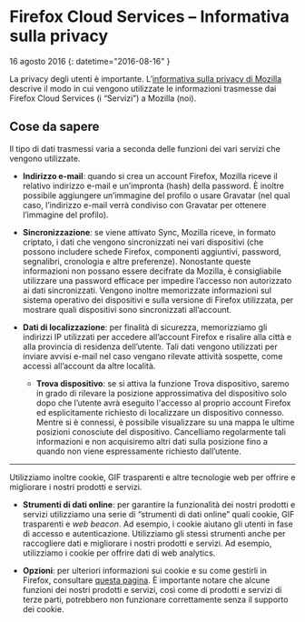 # Firefox Cloud Services – Informativa sulla privacy

16 agosto 2016
{: datetime="2016-08-16" }

La privacy degli utenti è importante. L’[informativa sulla privacy di Mozilla](https://www.mozilla.org/privacy/) descrive il modo in cui vengono utilizzate le informazioni trasmesse dai Firefox Cloud Services (i “Servizi”) a Mozilla (noi).

## Cose da sapere

Il tipo di dati trasmessi varia a seconda delle funzioni dei vari servizi che vengono utilizzate.

* **Indirizzo e-mail**: quando si crea un account Firefox, Mozilla riceve il relativo indirizzo e-mail e un’impronta (hash) della password. È inoltre possibile aggiungere un’immagine del profilo o usare Gravatar (nel qual caso, l’indirizzo e-mail verrà condiviso con Gravatar per ottenere l’immagine del profilo).

* **Sincronizzazione**: se viene attivato Sync, Mozilla riceve, in formato criptato, i dati che vengono sincronizzati nei vari dispositivi (che possono includere schede Firefox, componenti aggiuntivi, password, segnalibri, cronologia e altre preferenze).  Nonostante queste informazioni non possano essere decifrate da Mozilla, è consigliabile utilizzare una password efficace per impedire l’accesso non autorizzato ai dati sincronizzati.  Vengono inoltre memorizzate informazioni sul sistema operativo dei dispositivi e sulla versione di Firefox utilizzata, per mostrare quali dispositivi sono sincronizzati all’account. 

* **Dati di localizzazione**: per finalità di sicurezza, memorizziamo gli indirizzi IP utilizzati per accedere all’account Firefox e risalire alla città e alla provincia di residenza dell’utente.  Tali dati vengono utilizzati per inviare avvisi e-mail nel caso vengano rilevate attività sospette, come accessi all’account da altre località.
    
	* **Trova dispositivo**: se si attiva la funzione Trova dispositivo, saremo in grado di rilevare la posizione approssimativa del dispositivo solo dopo che l’utente avrà eseguito l'accesso al proprio account Firefox ed esplicitamente richiesto di localizzare un dispositivo connesso. Mentre si è connessi, è possibile visualizzare su una mappa le ultime posizioni conosciute del dispositivo. Cancelliamo regolarmente tali informazioni e non acquisiremo altri dati sulla posizione fino a quando non viene espressamente richiesto dall’utente.

---------------------------------------

Utilizziamo inoltre cookie, GIF trasparenti e altre tecnologie web per offrire e migliorare i nostri prodotti e servizi.

* **Strumenti di dati online**: per garantire la funzionalità dei nostri prodotti e servizi utilizziamo una serie di “strumenti di dati online” quali cookie, GIF trasparenti e *web beacon*. Ad esempio, i cookie aiutano gli utenti in fase di accesso e autenticazione. Utilizziamo gli stessi strumenti anche per raccogliere dati e migliorare i nostri prodotti e servizi. Ad esempio, utilizziamo i cookie per offrire dati di web analytics.

* **Opzioni**: per ulteriori informazioni sui cookie e su come gestirli in Firefox, consultare [questa pagina](https://support.mozilla.org/it/kb/Gestione%20dei%20cookie). È importante notare che alcune funzioni dei nostri prodotti e servizi, così come di prodotti e servizi di terze parti, potrebbero non funzionare correttamente senza il supporto dei cookie.
